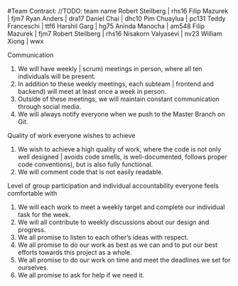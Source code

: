 #Team Contract: //TODO: team name
Robert Steilberg | rhs16
Filip Mazurek | fjm7
Ryan Anders | dra17
Daniel Chai | dhc10
Pim Chuaylua | pc131
Teddy Franceschi | ttf6
Harshil Garg | hg75
Aninda Manocha | am548
Filip Mazurek | fjm7
Robert Steilberg | rhs16
Nisakorn Valyasevi | nv23
William Xiong | wwx

Communication
1. We will have weekly | scrum) meetings in person, where all ten individuals will be present.
2. In addition to these weekly meetings, each subteam | frontend and backend) will meet at least once a week in person.
3. Outside of these meetings, we will maintain constant communication through social media.
4. We will always notify everyone when we push to the Master Branch on Git.

Quality of work everyone wishes to achieve
1. We wish to achieve a high quality of work, where the code is not only well designed | avoids code smells, is well-documented, follows proper code conventions), but is also fully functional.
2. We will comment code that is not easily readable.

Level of group participation and individual accountability everyone feels comfortable with
1. We will each work to meet a weekly target and complete our individual task for the week.
2. We will all contribute to weekly discussions about our design and progress.
3. We all promise to listen to each other’s ideas with respect.
4. We all promise to do our work as best as we can and to put our best efforts towards this project as a whole.
5. We all promise to do our work on time and meet the deadlines we set for ourselves.
6. We all promise to ask for help if we need it.
